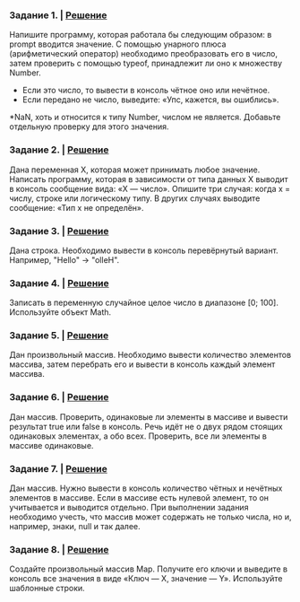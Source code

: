 ### Задание 1. | [Решение](module5_homework_1.js)

Напишите программу, которая работала бы следующим образом: в prompt вводится значение. С помощью унарного плюса
(арифметический оператор) необходимо преобразовать его в число, затем проверить с помощью typeof, принадлежит ли
оно к множеству Number.

+   Если это число, то вывести в консоль чётное оно или нечётное.
+   Если передано не число, выведите: «Упс, кажется, вы ошиблись».

*NaN, хоть и относится к типу Number, числом не является. Добавьте отдельную проверку для этого значения.

### Задание 2. | [Решение](module5_homework_2.js)
Дана переменная Х, которая может принимать любое значение. Написать программу, которая в зависимости от типа
данных Х выводит в консоль сообщение вида: «X — число».
Опишите три случая: когда х = числу, строке или логическому типу. В других случаях выводите сообщение:
«Тип x не определён».

### Задание 3. | [Решение](module5_homework_3.js)
Дана строка. Необходимо вывести в консоль перевёрнутый вариант. Например, "Hello" -> "olleH".

### Задание 4. | [Решение](module5_homework_4.js)
Записать в переменную случайное целое число в диапазоне [0; 100]. Используйте объект Math.

### Задание 5. | [Решение](module5_homework_5.js)
Дан произвольный массив. Необходимо вывести количество элементов массива, затем перебрать
его и вывести в консоль каждый элемент массива.

### Задание 6. | [Решение](module5_homework_6.js)
Дан массив. Проверить, одинаковые ли элементы в массиве и вывести результат true или false в консоль.
Речь идёт не о двух рядом стоящих одинаковых элементах, а обо всех. Проверить, все ли
элементы в массиве одинаковые.

### Задание 7. | [Решение](module5_homework_7.js)
Дан массив. Нужно вывести в консоль количество чётных и нечётных элементов в массиве.
Если в массиве есть нулевой элемент, то он учитывается и выводится отдельно.
При выполнении задания необходимо учесть, что массив может содержать не только числа,
но и, например, знаки, null и так далее.

### Задание 8. | [Решение](module5_homework_8.js)
Создайте произвольный массив Map. Получите его ключи и выведите в консоль все значения
в виде «Ключ — Х, значение — Y».
Используйте шаблонные строки.
